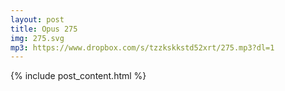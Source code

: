 ```yaml
---
layout: post
title: Opus 275
img: 275.svg
mp3: https://www.dropbox.com/s/tzzkskkstd52xrt/275.mp3?dl=1
---
```


{% include post_content.html %}
